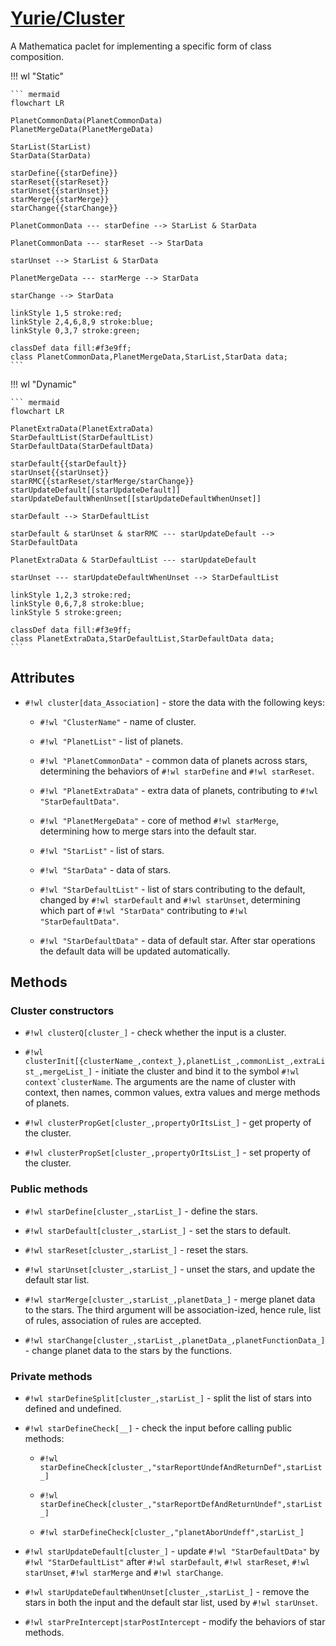 # [Yurie/Cluster](https://github.com/yuriever/Yurie-Cluster)

A Mathematica paclet for implementing a specific form of class composition.

!!! wl "Static"

    ``` mermaid 
    flowchart LR

    PlanetCommonData(PlanetCommonData)
    PlanetMergeData(PlanetMergeData)

    StarList(StarList)
    StarData(StarData)

    starDefine{{starDefine}}
    starReset{{starReset}}
    starUnset{{starUnset}}
    starMerge{{starMerge}}
    starChange{{starChange}}

    PlanetCommonData --- starDefine --> StarList & StarData

    PlanetCommonData --- starReset --> StarData

    starUnset --> StarList & StarData

    PlanetMergeData --- starMerge --> StarData

    starChange --> StarData

    linkStyle 1,5 stroke:red;
    linkStyle 2,4,6,8,9 stroke:blue;
    linkStyle 0,3,7 stroke:green;

    classDef data fill:#f3e9ff;
    class PlanetCommonData,PlanetMergeData,StarList,StarData data;
    ```

!!! wl "Dynamic"

    ``` mermaid
    flowchart LR

    PlanetExtraData(PlanetExtraData)
    StarDefaultList(StarDefaultList)
    StarDefaultData(StarDefaultData)

    starDefault{{starDefault}}
    starUnset{{starUnset}}
    starRMC{{starReset/starMerge/starChange}}
    starUpdateDefault[[starUpdateDefault]]
    starUpdateDefaultWhenUnset[[starUpdateDefaultWhenUnset]]

    starDefault --> StarDefaultList

    starDefault & starUnset & starRMC --- starUpdateDefault --> StarDefaultData

    PlanetExtraData & StarDefaultList --- starUpdateDefault

    starUnset --- starUpdateDefaultWhenUnset --> StarDefaultList

    linkStyle 1,2,3 stroke:red;
    linkStyle 0,6,7,8 stroke:blue;
    linkStyle 5 stroke:green;

    classDef data fill:#f3e9ff;
    class PlanetExtraData,StarDefaultList,StarDefaultData data;
    ```

## Attributes

* `#!wl cluster[data_Association]` - store the data with the following keys:

    * `#!wl "ClusterName"` - name of cluster.

    * `#!wl "PlanetList"` - list of planets.

    * `#!wl "PlanetCommonData"` - common data of planets across stars, determining the behaviors of `#!wl starDefine` and `#!wl starReset`.

    * `#!wl "PlanetExtraData"` - extra data of planets, contributing to `#!wl "StarDefaultData"`.

    * `#!wl "PlanetMergeData"` - core of method `#!wl starMerge`, determining how to merge stars into the default star.

    * `#!wl "StarList"` - list of stars.

    * `#!wl "StarData"` - data of stars.

    * `#!wl "StarDefaultList"` - list of stars contributing to the default, changed by `#!wl starDefault` and `#!wl starUnset`, determining which part of `#!wl "StarData"` contributing to `#!wl "StarDefaultData"`.

    * `#!wl "StarDefaultData"` - data of default star. After star operations the default data will be updated automatically.

## Methods

### Cluster constructors

* `#!wl clusterQ[cluster_]` - check whether the input is a cluster.

* `#!wl clusterInit[{clusterName_,context_},planetList_,commonList_,extraList_,mergeList_]` - initiate the cluster and bind it to the symbol ``#!wl context`clusterName``. The arguments are the name of cluster with context, then names, common values, extra values and merge methods of planets.

* `#!wl clusterPropGet[cluster_,propertyOrItsList_]` - get property of the cluster.

* `#!wl clusterPropSet[cluster_,propertyOrItsList_]` - set property of the cluster.

### Public methods

* `#!wl starDefine[cluster_,starList_]` - define the stars.

* `#!wl starDefault[cluster_,starList_]` - set the stars to default.

* `#!wl starReset[cluster_,starList_]` - reset the stars.

* `#!wl starUnset[cluster_,starList_]` - unset the stars, and update the default star list.

* `#!wl starMerge[cluster_,starList_,planetData_]` - merge planet data to the stars. The third argument will be association-ized, hence rule, list of rules, association of rules are accepted.

* `#!wl starChange[cluster_,starList_,planetData_,planetFunctionData_]` - change planet data to the stars by the functions.

### Private methods

* `#!wl starDefineSplit[cluster_,starList_]` - split the list of stars into defined and undefined.

* `#!wl starDefineCheck[__]` - check the input before calling public methods:

    * `#!wl starDefineCheck[cluster_,"starReportUndefAndReturnDef",starList_]`

    * `#!wl starDefineCheck[cluster_,"starReportDefAndReturnUndef",starList_]`

    * `#!wl starDefineCheck[cluster_,"planetAborUndeff",starList_]`

* `#!wl starUpdateDefault[cluster_]` - update `#!wl "StarDefaultData"` by `#!wl "StarDefaultList"` after `#!wl starDefault`, `#!wl starReset`, `#!wl starUnset`, `#!wl starMerge` and `#!wl starChange`.

* `#!wl starUpdateDefaultWhenUnset[cluster_,starList_]` - remove the stars in both the input and the default star list, used by `#!wl starUnset`.

* `#!wl starPreIntercept|starPostIntercept` - modify the behaviors of star methods.
